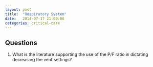 ```yaml
---
layout: post
title:  "Respiratory System"
date:   2014-07-17 21:00:00
categories: critical-care
---
```


## Questions

1. What is the literature supporting the use of the P/F ratio in dictating decreasing the vent settings?